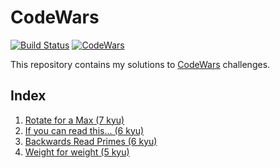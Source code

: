 # CodeWars

[![Build Status](https://travis-ci.org/sepetrov/codewars.svg?branch=master)](https://travis-ci.org/sepetrov/codewars) 
[![CodeWars][1]][2]

This repository contains my solutions to [CodeWars][2] challenges.

## Index

1. [Rotate for a Max (7 kyu)](rotate_for_max)
1. [If you can read this... (6 kyu)](if_you_can_read_this)
1. [Backwards Read Primes (6 kyu)](backwards_read_primes)
1. [Weight for weight (5 kyu)](weight_for_weight)

[1]: https://www.codewars.com/users/sepetrov/badges/micro
[2]: https://www.codewars.com/users/sepetrov
